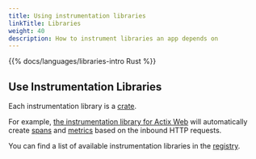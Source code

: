 ```yaml
---
title: Using instrumentation libraries
linkTitle: Libraries
weight: 40
description: How to instrument libraries an app depends on
---
```


{{% docs/languages/libraries-intro Rust %}}

## Use Instrumentation Libraries

Each instrumentation library is a [crate](https://crates.io/).

For example,
[the instrumentation library for Actix Web](https://crates.io/crates/actix-web-opentelemetry)
will automatically create [spans](/docs/concepts/signals/traces/#spans) and
[metrics](/docs/concepts/signals/metrics) based on the inbound HTTP requests.

You can find a list of available instrumentation libraries in the
[registry](/ecosystem/registry/?language=js&component=instrumentation).
